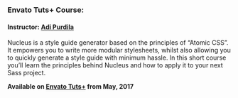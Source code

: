 ### Envato Tuts+ Course: 
#### Instructor: [Adi Purdila](https://tutsplus.com/authors/adi-purdila)

Nucleus is a style guide generator based on the principles of “Atomic CSS”. It empowers you to write more modular stylesheets, whilst also allowing you to quickly generate a style guide with minimum hassle. In this short course you’ll learn the principles behind Nucleus and how to apply it to your next Sass project.

**Available on [Envato Tuts+](https://tutsplus.com/courses) from May, 2017**
